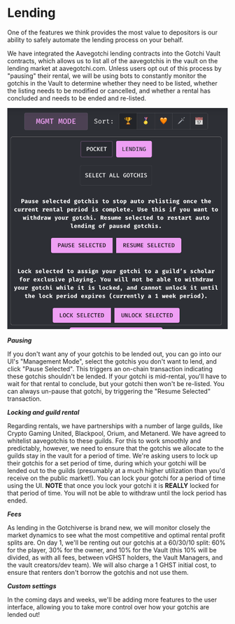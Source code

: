 # Lending

One of the features we think provides the most value to depositors is our ability to safely automate the lending process on your behalf.

We have integrated the Aavegotchi lending contracts into the Gotchi Vault contracts, which allows us to list all of the aavegotchis in the vault on the lending market at aavegotchi.com.  Unless users opt out of this process by "pausing" their rental, we will be using bots to constantly monitor the gotchis in the Vault to determine whether they need to be listed, whether the listing needs to be modified or cancelled, and whether a rental has concluded and needs to be ended and re-listed.

![](<../.gitbook/assets/image (1).png>)

_**Pausing**_

If you don't want any of your gotchis to be lended out, you can go into our UI's "Management Mode", select the gotchis you don't want to lend, and click "Pause Selected".  This triggers an on-chain transaction indicating these gotchis shouldn't be lended.  If your gotchi is mid-rental, you'll have to wait for that rental to conclude, but your gotchi then won't be re-listed.  You can always un-pause that gotchi, by triggering the "Resume Selected" transaction.

_**Locking and guild rental**_

Regarding rentals, we have partnerships with a number of large guilds, like Crypto Gaming United, Blackpool, Orium, and Metanerd.  We have agreed to whitelist aavegotchis to these guilds.  For this to work smoothly and predictably, however, we need to ensure that the gotchis we allocate to the guilds stay in the vault for a period of time.  We're asking users to lock up their gotchis for a set period of time, during which your gotchi will be lended out to the guilds (presumably at a much higher utilization than you'd receive on the public market!).  You can lock your gotchi for a period of time using the UI.  **NOTE** that once you lock your gotchi it is **REALLY** locked for that period of time.  You will not be able to withdraw until the lock period has ended.

_**Fees**_

As lending in the Gotchiverse is brand new, we will monitor closely the market dynamics to see what the most competitive and optimal rental profit splits are.  On day 1, we'll be renting out our gotchis at a 60/30/10 split: 60% for the player, 30% for the owner, and 10% for the Vault (this 10% will be divided, as with all fees, between vGHST holders, the Vault Managers, and the vault creators/dev team).  We will also charge a 1 GHST initial cost, to ensure that renters don't borrow the gotchis and not use them.

_**Custom settings**_

In the coming days and weeks, we'll be adding more features to the user interface, allowing you to take more control over how your gotchis are lended out!
